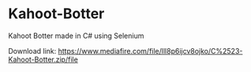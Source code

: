 # Kahoot-Botter
Kahoot Botter made in C# using Selenium


Download link: https://www.mediafire.com/file/lll8p6ijcv8ojko/C%2523-Kahoot-Botter.zip/file
